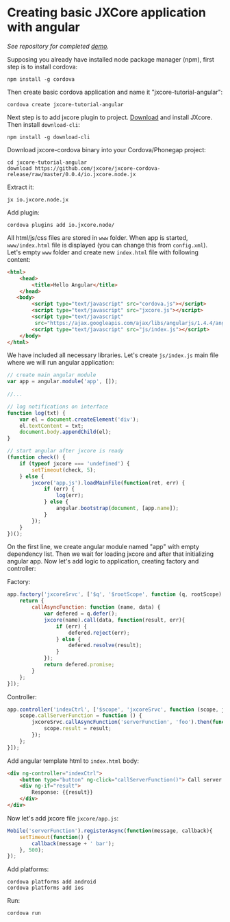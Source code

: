 # Creating basic JXCore application with angular

*See repository for completed [demo](https://github.com/karaxuna/jxcore-tutorial-angular).*


Supposing you already have installed node package manager (npm), first step is to install cordova:

    npm install -g cordova

Then create basic cordova application and name it "jxcore-tutorial-angular":

    cordova create jxcore-tutorial-angular

Next step is to add jxcore plugin to project. [Download](http://jxcore.com/downloads/) and install JXcore. Then install `download-cli`:

    npm install -g download-cli

Download jxcore-cordova binary into your Cordova/Phonegap project:

    cd jxcore-tutorial-angular
    download https://github.com/jxcore/jxcore-cordova-release/raw/master/0.0.4/io.jxcore.node.jx

Extract it:

    jx io.jxcore.node.jx

Add plugin:

    cordova plugins add io.jxcore.node/

All html/js/css files are stored in `www` folder. When app is started, `www/index.html` file is displayed (you can change this from `config.xml`). Let's empty `www` folder and create new `index.html` file with following content:

```html
<html>
    <head>
        <title>Hello Angular</title>
    </head>
   <body>
        <script type="text/javascript" src="cordova.js"></script>
        <script type="text/javascript" src="jxcore.js"></script>
        <script type="text/javascript"
         src="https://ajax.googleapis.com/ajax/libs/angularjs/1.4.4/angular.min.js"></script>
        <script type="text/javascript" src="js/index.js"></script>
    </body>
</html>
```

We have included all necessary libraries. Let's create `js/index.js` main file where we will run angular application:

```javascript
// create main angular module
var app = angular.module('app', []);
    
//...

// log notifications on interface
function log(txt) {
    var el = document.createElement('div');
    el.textContent = txt;
    document.body.appendChild(el);
}

// start angular after jxcore is ready
(function check() {
    if (typeof jxcore === 'undefined') {
        setTimeout(check, 5);
    } else {
        jxcore('app.js').loadMainFile(function(ret, err) {
            if (err) {
                log(err);
            } else {
                angular.bootstrap(document, [app.name]);
            }
        });
    }
})();
```

On the first line, we create angular module named "app" with empty dependency list. Then we wait for loading jxcore and after that initializing angular app. Now let's add logic to application, creating factory and controller:

Factory:

```javascript
app.factory('jxcoreSrvc', ['$q', '$rootScope', function (q, rootScope) {
    return {
        callAsyncFunction: function (name, data) {
            var defered = q.defer();
            jxcore(name).call(data, function(result, err){
                if (err) {
                    defered.reject(err);
                } else {
                    defered.resolve(result);
                }
            });
            return defered.promise;
        }
    };
}]);
```

Controller:

```javascript
app.controller('indexCtrl', ['$scope', 'jxcoreSrvc', function (scope, jxcoreSrvc) {
    scope.callServerFunction = function () {
        jxcoreSrvc.callAsyncFunction('serverFunction', 'foo').then(function (result) {
            scope.result = result;
        });
    };
}]);
```

Add angular template html to `index.html` body:

```html
<div ng-controller="indexCtrl">
    <button type="button" ng-click="callServerFunction()"> Call server function </button>
    <div ng-if="result">
        Response: {{result}}
    </div>
</div>
```

Now let's add jxcore file `jxcore/app.js`:

```javascript
Mobile('serverFunction').registerAsync(function(message, callback){
    setTimeout(function() {
        callback(message + ' bar');
    }, 500);
});
```

Add platforms:

    cordova platforms add android
    cordova platforms add ios
    
Run:

    cordova run
